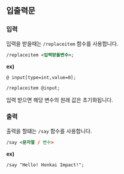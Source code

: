 ## 입출력문
### 입력
입력을 받을때는 `/replaceitem` 함수를 사용합니다.
```xml
/replaceitem <입력받을변수>;
```
**ex)**
```k
@ input[type=int,value=0];

/replaceitem @input;
```
입력 받으면 해당 변수의 원래 값은 초기화됩니다.

### 출력
출력을 할떄는 `/say` 함수를 사용합니다.
```xml
/say <문자열 / 변수>
```
**ex)**
```k
/say "Hello! Honkai Impact!";
```